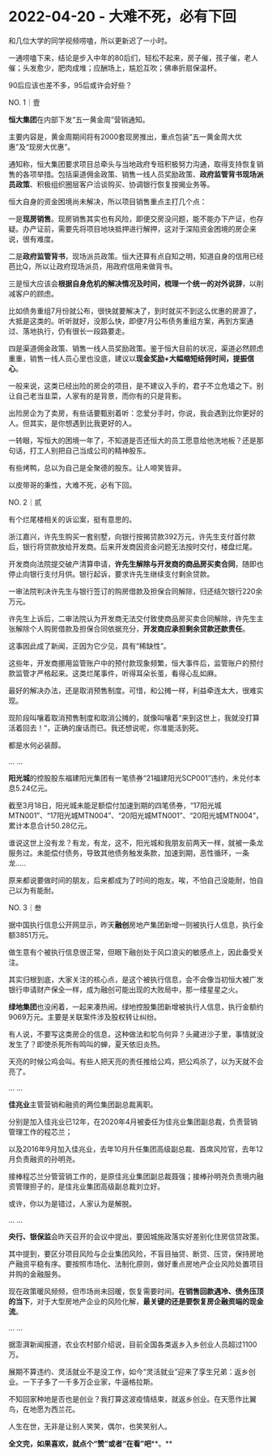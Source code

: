 # 2022-04-20 - 大难不死，必有下回

和几位大学的同学视频唠嗑，所以更新迟了一小时。

一通唠嗑下来，结论是步入中年的80后们，轻松不起来，房子催，孩子催，老人催；头发愈少，肥肉成堆；应酬场上，尴尬互吹；佛串折扇保温杯。

90后应该也差不多，95后或许会好些？

NO. 1｜壹

**恒大集团**在内部下发“五一黄金周”营销通知。

主要内容是，黄金周期间将有2000套现房推出，重点包装“五一黄金周大优惠”及“现房大优惠”。

通知称，恒大集团要求项目总牵头与当地政府专班积极努力沟通，取得支持恢复销售的各项举措。包括渠道佣金政策、销售一线人员奖励政策、**政府监管背书现场派员政策**、积极组织圈层客户洽谈购买、协调银行恢复按揭业务等。

恒大自身的资金困境尚未解决，所以项目销售重点主打几个点：

一是**现房销售**。现房销售其实也有风险，即便交房没问题，能不能办下产证，也存疑。办产证前，需要先将项目地块抵押进行解押，这对于深陷资金困境的房企来说，很有难度。

二是**政府监管背书**，现场派员政策。恒大还算有点自知之明，知道自身的信用已经芭比Q，所以让政府现场派员，用政府信用来做背书。

三是恒大应该会**根据自身危机的解决情况及时间，梳理一个统一的对外说辞**，以削减客户的顾虑。

比如债务重组7月份就公布，很快就要解决了，到时就买不到这么优惠的房源了，大抵是这类的。听听就好，没那么快，即便7月公布债务重组方案，再到方案通过、落地执行，仍有很长一段路要走。

四是渠道佣金政策、销售一线人员奖励政策。鉴于恒大目前的状况，渠道必然顾虑重重，销售一线人员心里也没底，建议以**现金奖励+大幅缩短结佣时间，提振信心**。

一般来说，这类已经出险的房企的项目，是不建议入手的，君子不立危墙之下。别让自己老当韭菜，人家有的是背景，而你有的只是背影。

出险房企为了卖房，有些话要甄别着听：恋爱分手时，你说，我会遇到比你更好的人。但其实，是你想遇到比我更好的人。

一转眼，写恒大的困境一年了，不知道是否还恒大的员工愿意给他洗地板？还是那句话，打工人别把自己当成公司的精神股东。

有些烤鸭，总以为自己是全聚德的股东。让人啼笑皆非。

以皮带哥的秉性，大难不死，必有下回。

NO. 2｜贰

有个烂尾楼相关的诉讼案，挺有意思的。

浙江嘉兴，许先生购买一套别墅，向银行按揭贷款392万元，许先生支付首付款后，银行将贷款放给开发商。后来开发商因资金问题无法按时交付，楼盘烂尾。

开发商向法院提交破产清算申请，**许先生解除与开发商的商品房买卖合同**，随即也停止向银行支付月供。银行起诉，要求许先生继续支付剩余贷款。

一审法院判决许先生与银行签订的购房借款及担保合同解除，归还结欠银行220余万元。

许先生上诉后，二审法院认为开发商无法交付致使商品房买卖合同解除，许先生主张解除个人购房借款及担保合同依据充分，**开发商应承担剩余贷款还款责任**。

这事因此成了新闻，正因为它少见，具有“稀缺性”。

这些年，开发商挪用监管账户中的预付款现象频繁，恒大事件后，监管账户的预付款监管才严格起来。这类烂尾事件，听得耳朵长茧，看得心乱如麻。

最好的解决办法，还是取消预售制度。可惜，和公摊一样，利益牵连太大，很难实现。

现阶段叫嚷着取消预售制度和取消公摊的，就像叫嚷着“来到这世上，我就没打算活着回去！”，正确的废话而已。我还想说呢，你准能活到死。

都是水何必装醇。

... ...

**阳光城**的控股股东福建阳光集团有一笔债券“21福建阳光SCP001”违约，未兑付本息5.24亿元。

截至3月18日，阳光城未能足额偿付加速到期的四笔债券，“17阳光城MTN001”、“17阳光城MTN004”、“20阳光城MTN001”、“20阳光城MTN004”，累计本息合计50.28亿元。

谁说这世上没有龙？有龙，有龙，这不，阳光城和我朋友前两天一样，就被一条龙服务过。未能偿付债务，导致其他债务触发条款，加速到期，恶性循环，一条龙.....

原来都说要做时间的朋友，后来都成为了时间的炮友。唉，不怕自己没能耐，怕自己以为有能耐。

NO. 3｜叁

据中国执行信息公开网显示，昨天**融创**房地产集团新增一则被执行人信息，执行金额3851万元。

做生意有个被执行信息很正常，但眼下融创处于风口浪尖的敏感点上，因此备受关注。

其实归根到底，大家关注的核心点，是这个被执行信息，会不会像当初恒大被广发银行申请财产保全一样，成为融创可能出现的大败局中，那一缕星星之火。

**绿地集团**也没闲着，一起来凑热闹。绿地控股集团新增被执行人信息，执行金额约9069万元。主要是关联案件涉及股权转让纠纷。

有人说，不要写这类房企的信息，这种做法和鸵鸟何异？头藏进沙子里，事情就没发生了？即使杀死所有鸣叫的蝉，夏天依旧炎热。

天亮的时候公鸡会叫。有些人把天亮的责任推给公鸡，把公鸡杀了，以为天就不会亮了。

... ...

**佳兆业**主管营销和融资的两位集团副总裁离职。

分别是加入佳兆业已12年，在2020年4月被委任为佳兆业集团副总裁，负责营销管理工作的程芯兰；

以及2016年9月加入佳兆业，去年10月升任集团高级副总裁、首席风险官，去年12月负责融资的孙明尧。

接棒程芯兰分管营销工作的，是原佳兆业集团副总裁聂强；接棒孙明尧负责境内融资管理担子的，是佳兆业集团高级副总裁刘立好。

或许，你以为是错过，人家认为是解脱。

... ...

**央行、银保监**会昨天召开的会议中提出，要因城施政落实好差别化住房信贷政策。

其中提到，要区分项目风险与企业集团风险，不盲目抽贷、断贷、压贷，保持房地产融资平稳有序。要按照市场化、法制化原则，做好重点房地产企业风险处置项目并购的金融服务。

现在政策暖风频频，但市场尚未回暖，恢复需要时间。**在销售回款遇冷、债务压顶的当下**，对于大型房地产企业的风险化解，**最关键的还是要恢复房企融资端的现金流**。

... ...

据澎湃新闻报道，农业农村部介绍说，目前全国各类返乡入乡创业人员超过1100万。

展期不算违约、灵活就业不是没工作，如今“灵活就业”迎来了孪生兄弟：返乡创业。一下子多了一千多万企业家，牛逼格拉斯。

不知回家种地是否也是创业？我打算这波疫情结束，就返乡创业。在天愿作比翼鸟，在地愿为西兰花。

人生在世，无非是让别人笑笑，偶尔，也笑笑别人。

**全文完，如果喜欢，就点个“赞”或者“在看”吧****。**